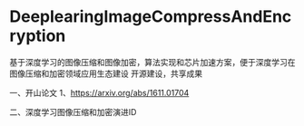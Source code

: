 # DeeplearingImageCompressAndEncryption
基于深度学习的图像压缩和图像加密，算法实现和芯片加速方案，便于深度学习在图像压缩和加密领域应用生态建设
开源建设，共享成果

一、开山论文
1、https://arxiv.org/abs/1611.01704

二、深度学习图像压缩和加密演进ID
